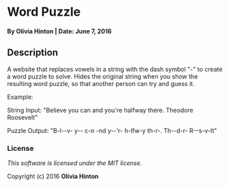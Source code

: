 # Word Puzzle

#### By Olivia Hinton | Date: June 7, 2016

## Description
A website that replaces vowels in a string with the dash symbol "-" to create a word puzzle to solve. Hides the original string when you show the resulting word puzzle, so that another person can try and guess it.

Example:

String Input: "Believe you can and you're halfway there. Theodore Roosevelt"

Puzzle Output: "B-l--v- y-- c-n -nd y--'r- h-lfw-y th-r-. Th--d-r- R--s-v-lt"

### License

*This software is licensed under the MIT license.*

Copyright (c) 2016 **Olivia Hinton**
